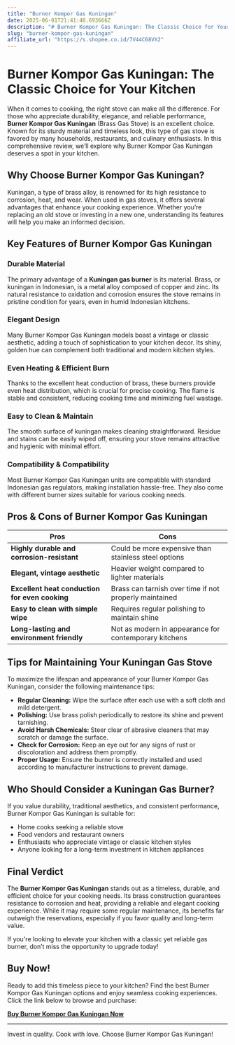 ```yaml
---
title: "Burner Kompor Gas Kuningan"
date: 2025-06-01T21:41:48.693666Z
description: "# Burner Kompor Gas Kuningan: The Classic Choice for Your Kitchen..."
slug: "burner-kompor-gas-kuningan"
affiliate_url: "https://s.shopee.co.id/7V44C68VX2"
---
```

# Burner Kompor Gas Kuningan: The Classic Choice for Your Kitchen

When it comes to cooking, the right stove can make all the difference. For those who appreciate durability, elegance, and reliable performance, **Burner Kompor Gas Kuningan** (Brass Gas Stove) is an excellent choice. Known for its sturdy material and timeless look, this type of gas stove is favored by many households, restaurants, and culinary enthusiasts. In this comprehensive review, we’ll explore why Burner Kompor Gas Kuningan deserves a spot in your kitchen.

## Why Choose Burner Kompor Gas Kuningan?

Kuningan, a type of brass alloy, is renowned for its high resistance to corrosion, heat, and wear. When used in gas stoves, it offers several advantages that enhance your cooking experience. Whether you’re replacing an old stove or investing in a new one, understanding its features will help you make an informed decision.

## Key Features of Burner Kompor Gas Kuningan

### Durable Material

The primary advantage of a **Kuningan gas burner** is its material. Brass, or kuningan in Indonesian, is a metal alloy composed of copper and zinc. Its natural resistance to oxidation and corrosion ensures the stove remains in pristine condition for years, even in humid Indonesian kitchens.

### Elegant Design

Many Burner Kompor Gas Kuningan models boast a vintage or classic aesthetic, adding a touch of sophistication to your kitchen decor. Its shiny, golden hue can complement both traditional and modern kitchen styles.

### Even Heating & Efficient Burn

Thanks to the excellent heat conduction of brass, these burners provide even heat distribution, which is crucial for precise cooking. The flame is stable and consistent, reducing cooking time and minimizing fuel wastage.

### Easy to Clean & Maintain

The smooth surface of kuningan makes cleaning straightforward. Residue and stains can be easily wiped off, ensuring your stove remains attractive and hygienic with minimal effort.

### Compatibility & Compatibility

Most Burner Kompor Gas Kuningan units are compatible with standard Indonesian gas regulators, making installation hassle-free. They also come with different burner sizes suitable for various cooking needs.

## Pros & Cons of Burner Kompor Gas Kuningan

| **Pros** | **Cons** |
| --- | --- |
| **Highly durable and corrosion-resistant** | Could be more expensive than stainless steel options |
| **Elegant, vintage aesthetic** | Heavier weight compared to lighter materials |
| **Excellent heat conduction for even cooking** | Brass can tarnish over time if not properly maintained |
| **Easy to clean with simple wipe** | Requires regular polishing to maintain shine |
| **Long-lasting and environment friendly** | Not as modern in appearance for contemporary kitchens |

## Tips for Maintaining Your Kuningan Gas Stove

To maximize the lifespan and appearance of your Burner Kompor Gas Kuningan, consider the following maintenance tips:

- **Regular Cleaning:** Wipe the surface after each use with a soft cloth and mild detergent.
- **Polishing:** Use brass polish periodically to restore its shine and prevent tarnishing.
- **Avoid Harsh Chemicals:** Steer clear of abrasive cleaners that may scratch or damage the surface.
- **Check for Corrosion:** Keep an eye out for any signs of rust or discoloration and address them promptly.
- **Proper Usage:** Ensure the burner is correctly installed and used according to manufacturer instructions to prevent damage.

## Who Should Consider a Kuningan Gas Burner?

If you value durability, traditional aesthetics, and consistent performance, Burner Kompor Gas Kuningan is suitable for:

- Home cooks seeking a reliable stove
- Food vendors and restaurant owners
- Enthusiasts who appreciate vintage or classic kitchen styles
- Anyone looking for a long-term investment in kitchen appliances

## Final Verdict

The **Burner Kompor Gas Kuningan** stands out as a timeless, durable, and efficient choice for your cooking needs. Its brass construction guarantees resistance to corrosion and heat, providing a reliable and elegant cooking experience. While it may require some regular maintenance, its benefits far outweigh the reservations, especially if you favor quality and long-term value.

If you're looking to elevate your kitchen with a classic yet reliable gas burner, don’t miss the opportunity to upgrade today!

## Buy Now!

Ready to add this timeless piece to your kitchen? Find the best Burner Kompor Gas Kuningan options and enjoy seamless cooking experiences. Click the link below to browse and purchase:

[**Buy Burner Kompor Gas Kuningan Now**](https://s.shopee.co.id/7V44C68VX2)

---

Invest in quality. Cook with love. Choose Burner Kompor Gas Kuningan!